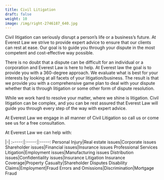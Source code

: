 ```yaml
---
title: Civil Litigation
draft: false
weight: 10
image: /img/right-2746187_640.jpg
---
```

Civil litigation can seriously disrupt a person’s life or a business’s future. At Everest Law we strive to provide expert advice to ensure that our clients can rest at ease. Our goal is to guide you through your dispute in the most competent and cost-effective way possible. 

There is no doubt that a dispute can be difficult for an individual or a corporation and Everest Law is here to help. At Everest law the goal is to provide you with a 360-degree approach. We evaluate what is best for your interests by looking at all facets of your litigation/business. The result is that we provide you with a comprehensive game plan to deal with your dispute whether that is through litigation or some other form of dispute resolution. 

While we work hard to resolve your matter, where we shine is litigation. Civil litigation can be complex, and you can be rest assured that Everest Law will guide you through every step of the way with expert advice. 

At Everest Law we engage in all manner of Civil Litigation so call us or come see us for a free consultation. 

At Everest Law we can help with:

|-|
:-----:|:-----:|:-----:
Personal Injury|Real estate issues|Corporate issues
Shareholder issues|Financial issues|Insurance issues
Professional Services Litigation|Employment issues|Manufacturing issues
Distribution issues|Confidentiality issues|Insurance Litigation
Insurance Coverage|Property Casualty|Shareholder Disputes
Disability Claims|Employment|Fraud
Errors and Omissions|Discrimination|Mortgage Fraud
